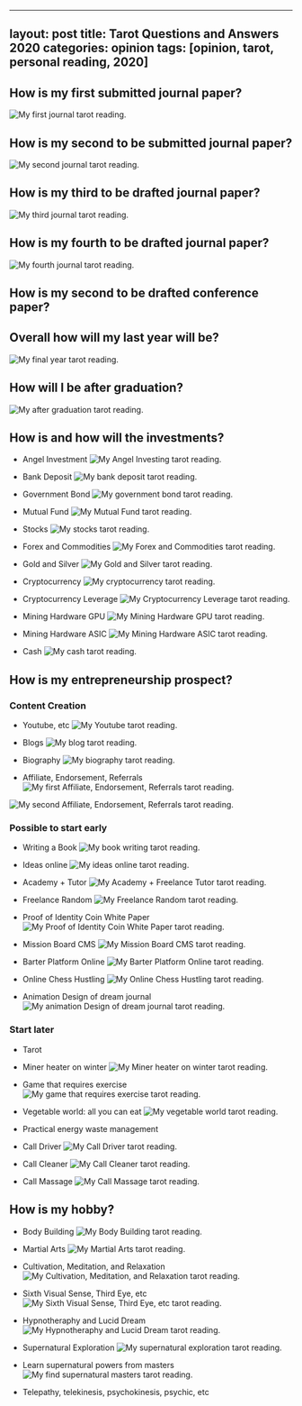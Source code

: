  ---
layout: post
title: Tarot Questions and Answers 2020
categories: opinion
tags: [opinion, tarot, personal reading, 2020]
---

## How is my first submitted journal paper?

![My first journal tarot reading.](https://404store.com/2020/01/17/Howismyfirstjournal.jpg)

## How is my second to be submitted journal paper?

![My second journal tarot reading.](https://404store.com/2020/01/17/Howismysecondjournal.jpg)

## How is my third to be drafted journal paper?

![My third journal tarot reading.](https://404store.com/2020/01/17/Howismythirdjournal.jpg)

## How is my fourth to be drafted journal paper?

![My fourth journal tarot reading.](https://404store.com/2020/01/17/Howismyfourthjournal.jpg)

## How is my second to be drafted conference paper?

## Overall how will my last year will be?

![My final year tarot reading.](https://404store.com/2020/01/17/Howwillmyfinalyear.jpg)

## How will I be after graduation?

![My after graduation tarot reading.](https://404store.com/2020/01/17/Howwillaftermyfinalyear.jpg)

## How is and how will the investments?

*   Angel Investment
![My Angel Investing tarot reading.](https://404store.com/2020/01/17/Howismyangelinvestment.jpg)

*   Bank Deposit
![My bank deposit tarot reading.](https://404store.com/2020/01/17/Howismybankdeposit.jpg)

*   Government Bond
![My government bond tarot reading.](https://404store.com/2020/01/17/Howismygovernmentbond.jpg)

*   Mutual Fund
![My Mutual Fund tarot reading.](https://404store.com/2020/01/17/Howismyprospectinmutualfund.jpg)

*   Stocks
![My stocks tarot reading.](https://404store.com/2020/01/17/Howismyprospectinstocks.jpg)

*   Forex and Commodities
![My Forex and Commodities tarot reading.](https://404store.com/2020/01/17/Howismyprospectinforexandcommodities.jpg)

*   Gold and Silver
![My Gold and Silver tarot reading.](https://404store.com/2020/01/17/Howismyprospectingoldandpreciousmetals.jpg)

*   Cryptocurrency
![My cryptocurrency tarot reading.](https://404store.com/2020/01/17/Howismycryptocurrencyinvestment.jpg)

*   Cryptocurrency Leverage
![My Cryptocurrency Leverage tarot reading.](https://404store.com/2020/01/17/Howismyprospectincryptocurrencyleverage.jpg)

*   Mining Hardware GPU
![My Mining Hardware GPU tarot reading.](https://404store.com/2020/01/17/HowismyprospectinGPUmining.jpg)

*   Mining Hardware ASIC
![My Mining Hardware ASIC tarot reading.](https://404store.com/2020/01/17/HowismyprospectinASICmining.jpg)

*   Cash
![My cash tarot reading.](https://404store.com/2020/01/17/OrshouldIjustholdcash.jpg)

## How is my entrepreneurship prospect?

### Content Creation

*   Youtube, etc
![My Youtube tarot reading.](https://404store.com/2020/01/17/Howismyyoutubeetchobby.jpg)

*   Blogs
![My blog tarot reading.](https://404store.com/2020/01/17/Howismybloghobby.jpg)

*   Biography
![My biography tarot reading.](https://404store.com/2020/01/17/Howismybiographyonline.jpg)

*   Affiliate, Endorsement, Referrals
![My first Affiliate, Endorsement, Referrals tarot reading.](https://404store.com/2020/01/17/Howwillmyaffiliateendorsementrefferalbusiness1.jpg)

![My second Affiliate, Endorsement, Referrals tarot reading.](https://404store.com/2020/01/17/Howwillmyaffiliateendorsementrefferalbusiness2.jpg)

### Possible to start early

*   Writing a Book
![My book writing tarot reading.](https://404store.com/2020/01/17/Iwillcompilemycontentsandwriteabook.jpg)

*   Ideas online
![My ideas online tarot reading.](https://404store.com/2020/01/17/Makinganideaplatformonline.jpg)

*   Academy + Tutor
![My Academy + Freelance Tutor tarot reading.](https://404store.com/2020/01/17/Iwillbuildanonlineacademyandfreelancetutor.jpg)

*   Freelance Random
![My Freelance Random tarot reading.](https://404store.com/2020/01/17/FreelanceTarot.jpg)

*   Proof of Identity Coin White Paper
![My Proof of Identity Coin White Paper tarot reading.](https://404store.com/2020/01/17/Iwillwriteproofofidentitycoinwhitepaper.jpg)

*   Mission Board CMS
![My Mission Board CMS tarot reading.](https://404store.com/2020/01/17/IwillbuildMissionBoardCMS.jpg)

*   Barter Platform Online
![My Barter Platform Online tarot reading.](https://404store.com/2020/01/17/IwillbuildBarterPlatformOnline.jpg)

*   Online Chess Hustling
![My Online Chess Hustling tarot reading.](https://404store.com/2020/01/17/Iwillbuildonlinechesshustlingetcfffb5.jpg)

*   Animation Design of dream journal
![My animation Design of dream journal tarot reading.](https://404store.com/2020/01/17/Iwillanimizemydreamjournaletc.jpg)

### Start later

*   Tarot
*   Miner heater on winter
![My Miner heater on winter tarot reading.](https://404store.com/2020/01/17/Workonaminerheaterproduct.jpg)

*   Game that requires exercise
![My game that requires exercise tarot reading.](https://404store.com/2020/01/17/Createavideogamesthatrequiresexercise.jpg)

*   Vegetable world: all you can eat
![My vegetable world tarot reading.](https://404store.com/2020/01/17/Openanallyoucaneatvegetableworldrestaurant.jpg)

*   Practical energy waste management
*   Call Driver
![My Call Driver tarot reading.](https://404store.com/2020/01/17/Parttimecalldriver.jpg)

*   Call Cleaner
![My Call Cleaner tarot reading.](https://404store.com/2020/01/17/Parttimecallcleaner.jpg)

*   Call Massage
![My Call Massage tarot reading.](https://404store.com/2020/01/17/Parttimecallmassage.jpg)

## How is my hobby?

*   Body Building
![My Body Building tarot reading.](https://404store.com/2020/01/17/Bodybuildinghobby.jpg)

*   Martial Arts
![My Martial Arts tarot reading.](https://404store.com/2020/01/17/Martialartshobby.jpg)

*   Cultivation, Meditation, and Relaxation
![My Cultivation, Meditation, and Relaxation tarot reading.](https://404store.com/2020/01/17/CultivationMeditationRelaxationhobby.jpg)

*   Sixth Visual Sense, Third Eye, etc
![My Sixth Visual Sense, Third Eye, etc tarot reading.](https://404store.com/2020/01/17/Sixthsenseandthirdeyehobby.jpg)

*   Hypnotheraphy and Lucid Dream
![My Hypnotheraphy and Lucid Dream tarot reading.](https://404store.com/2020/01/17/Hypnotherapyandluciddreamhobby.jpg)

*   Supernatural Exploration
![My supernatural exploration tarot reading.](https://404store.com/2020/01/17/Supernaturalexplorationhobby.jpg)

*   Learn supernatural powers from masters
![My find supernatural masters tarot reading.](https://404store.com/2020/01/17/Seekamasterinsupernaturalpowers.jpg)

*   Telepathy, telekinesis, psychokinesis, psychic, etc
